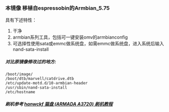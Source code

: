 ### 本镜像 移植自espressobin的Armbian_5.75

具有下述特性：

1. 干净
2. armbian系列工具，包括可一键安装omv的armbianconfig
3. 可选择性使用sata或emmc做系统盘，如需emmc做系统盘，进入系统后输入nand-sata-install

##### 对比原镜像修改过的地方:
```
/boot/image/
/boot/dtb/marvell/catdrive.dtb
/etc/update-motd.d/10-armbian-header
/usr/sbin/nand-sata-install
/etc/hostname
```
##### 刷机参考 [hanwckf 猫盘 (ARMADA A3720) 刷机教程](https://www.jianshu.com/p/77e529fb35f9)
